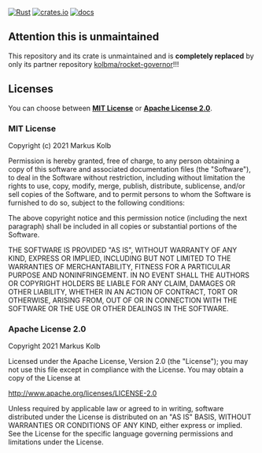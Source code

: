 [![Rust](https://github.com/kolbma/rocket-governor-derive/actions/workflows/rust.yml/badge.svg)](https://github.com/kolbma/rocket-governor-derive/actions/workflows/rust.yml)
[![crates.io](https://img.shields.io/crates/v/rocket-governor-derive)](https://crates.io/crates/rocket-governor-derive)
[![docs](https://docs.rs/rocket-governor-derive/badge.svg)](https://docs.rs/rocket-governor-derive)

## Attention this is unmaintained

This repository and its crate is unmaintained and is __completely replaced__ by only its partner repository
[kolbma/rocket-governor](https://github.com/kolbma/rocket-governor)!!!

## Licenses

You can choose between __[MIT License](https://opensource.org/licenses/MIT)__ or __[Apache License 2.0](http://www.apache.org/licenses/LICENSE-2.0)__.

### MIT License

Copyright (c) 2021 Markus Kolb

Permission is hereby granted, free of charge, to any person obtaining a copy of this software and associated documentation files (the "Software"), to deal in the Software without restriction, including without limitation the rights to use, copy, modify, merge, publish, distribute, sublicense, and/or sell copies of the Software, and to permit persons to whom the Software is furnished to do so, subject to the following conditions:

The above copyright notice and this permission notice (including the next paragraph) shall be included in all copies or substantial portions of the Software.

THE SOFTWARE IS PROVIDED "AS IS", WITHOUT WARRANTY OF ANY KIND, EXPRESS OR IMPLIED, INCLUDING BUT NOT LIMITED TO THE WARRANTIES OF MERCHANTABILITY, FITNESS FOR A PARTICULAR PURPOSE AND NONINFRINGEMENT. IN NO EVENT SHALL THE AUTHORS OR COPYRIGHT HOLDERS BE LIABLE FOR ANY CLAIM, DAMAGES OR OTHER LIABILITY, WHETHER IN AN ACTION OF CONTRACT, TORT OR OTHERWISE, ARISING FROM, OUT OF OR IN CONNECTION WITH THE SOFTWARE OR THE USE OR OTHER DEALINGS IN THE SOFTWARE.

### Apache License 2.0

Copyright 2021 Markus Kolb

Licensed under the Apache License, Version 2.0 (the "License");
you may not use this file except in compliance with the License.
You may obtain a copy of the License at

http://www.apache.org/licenses/LICENSE-2.0

Unless required by applicable law or agreed to in writing, software
distributed under the License is distributed on an "AS IS" BASIS,
WITHOUT WARRANTIES OR CONDITIONS OF ANY KIND, either express or implied.
See the License for the specific language governing permissions and
limitations under the License.

